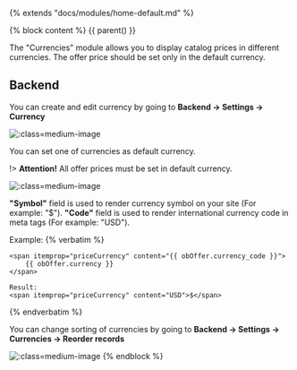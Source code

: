 {% extends "docs/modules/home-default.md" %}

{% block content %}
{{ parent() }}

The "Currencies" module allows you to display catalog prices in different currencies.
The offer price should be set only in the default currency.

## Backend

You can create and edit currency by going to **Backend -> Settings -> Currency**

![](./../../assets/images/backend-currency-1.png ':class=medium-image')

You can set one of currencies as default currency.

!> **Attention!** All offer prices must be set in default currency.

![](./../../assets/images/backend-currency-2.png ':class=medium-image')

**"Symbol"** field is used to render currency symbol on your site (For example: "$").
**"Code"** field is used to render international currency code in meta tags (For example: "USD").

Example:
{% verbatim %}
```twig
<span itemprop="priceCurrency" content="{{ obOffer.currency_code }}">
    {{ obOffer.currency }}
</span>

Result:
<span itemprop="priceCurrency" content="USD">$</span>
```
{% endverbatim %}

You can change sorting of currencies by going to **Backend -> Settings -> Currencies -> Reorder records**

![](./../../assets/images/backend-currency-3.png ':class=medium-image')
{% endblock %}
